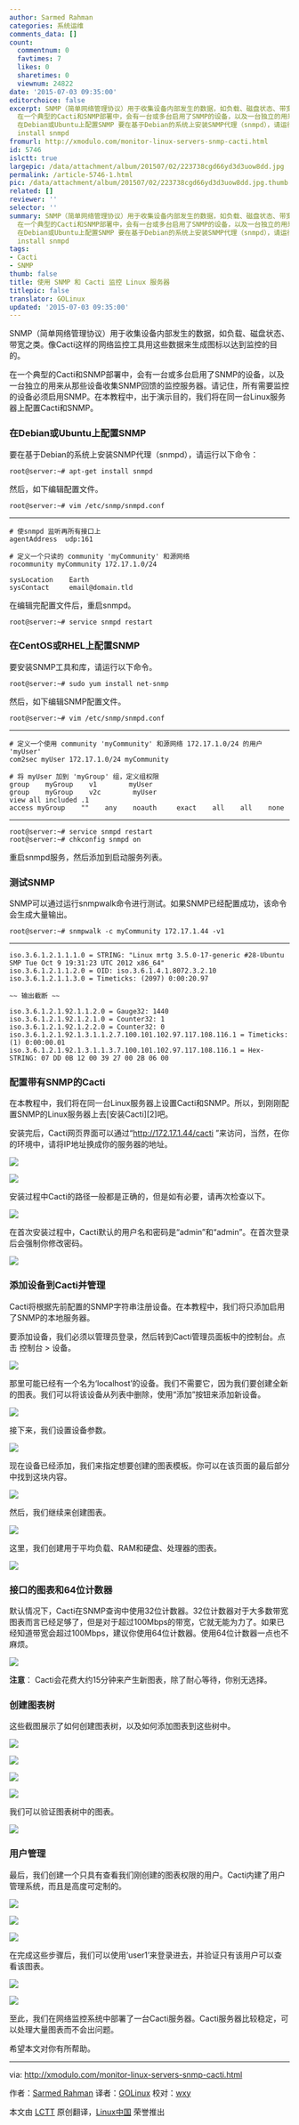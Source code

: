 ```yaml
---
author: Sarmed Rahman
categories: 系统运维
comments_data: []
count:
  commentnum: 0
  favtimes: 7
  likes: 0
  sharetimes: 0
  viewnum: 24822
date: '2015-07-03 09:35:00'
editorchoice: false
excerpt: SNMP（简单网络管理协议）用于收集设备内部发生的数据，如负载、磁盘状态、带宽之类。像Cacti这样的网络监控工具用这些数据来生成图标以达到监控的目的。
  在一个典型的Cacti和SNMP部署中，会有一台或多台启用了SNMP的设备，以及一台独立的用来从那些设备收集SNMP回馈的监控服务器。请记住，所有需要监控的设备必须启用SNMP。在本教程中，出于演示目的，我们将在同一台Linux服务器上配置Cacti和SNMP。
  在Debian或Ubuntu上配置SNMP 要在基于Debian的系统上安装SNMP代理（snmpd），请运行以下命令： root@server:~# apt-get
  install snmpd
fromurl: http://xmodulo.com/monitor-linux-servers-snmp-cacti.html
id: 5746
islctt: true
largepic: /data/attachment/album/201507/02/223738cgd66yd3d3uow8dd.jpg
permalink: /article-5746-1.html
pic: /data/attachment/album/201507/02/223738cgd66yd3d3uow8dd.jpg.thumb.jpg
related: []
reviewer: ''
selector: ''
summary: SNMP（简单网络管理协议）用于收集设备内部发生的数据，如负载、磁盘状态、带宽之类。像Cacti这样的网络监控工具用这些数据来生成图标以达到监控的目的。
  在一个典型的Cacti和SNMP部署中，会有一台或多台启用了SNMP的设备，以及一台独立的用来从那些设备收集SNMP回馈的监控服务器。请记住，所有需要监控的设备必须启用SNMP。在本教程中，出于演示目的，我们将在同一台Linux服务器上配置Cacti和SNMP。
  在Debian或Ubuntu上配置SNMP 要在基于Debian的系统上安装SNMP代理（snmpd），请运行以下命令： root@server:~# apt-get
  install snmpd
tags:
- Cacti
- SNMP
thumb: false
title: 使用 SNMP 和 Cacti 监控 Linux 服务器
titlepic: false
translator: GOLinux
updated: '2015-07-03 09:35:00'
---
```


SNMP（简单网络管理协议）用于收集设备内部发生的数据，如负载、磁盘状态、带宽之类。像Cacti这样的网络监控工具用这些数据来生成图标以达到监控的目的。


在一个典型的Cacti和SNMP部署中，会有一台或多台启用了SNMP的设备，以及一台独立的用来从那些设备收集SNMP回馈的监控服务器。请记住，所有需要监控的设备必须启用SNMP。在本教程中，出于演示目的，我们将在同一台Linux服务器上配置Cacti和SNMP。


### 在Debian或Ubuntu上配置SNMP


要在基于Debian的系统上安装SNMP代理（snmpd），请运行以下命令：



```
root@server:~# apt-get install snmpd

```

然后，如下编辑配置文件。



```
root@server:~# vim /etc/snmp/snmpd.conf

```



---



```
# 使snmpd 监听再所有接口上
agentAddress  udp:161

# 定义一个只读的 community 'myCommunity' 和源网络
rocommunity myCommunity 172.17.1.0/24

sysLocation    Earth
sysContact     email@domain.tld

```

在编辑完配置文件后，重启snmpd。



```
root@server:~# service snmpd restart

```

### 在CentOS或RHEL上配置SNMP


要安装SNMP工具和库，请运行以下命令。



```
root@server:~# sudo yum install net-snmp

```

然后，如下编辑SNMP配置文件。



```
root@server:~# vim /etc/snmp/snmpd.conf

```



---



```
# 定义一个使用 community 'myCommunity' 和源网络 172.17.1.0/24 的用户 'myUser'
com2sec myUser 172.17.1.0/24 myCommunity

# 将 myUser 加到 'myGroup' 组，定义组权限
group    myGroup    v1        myUser
group    myGroup    v2c        myUser
view all included .1
access myGroup    ""    any    noauth     exact    all    all    none

```



---



```
root@server:~# service snmpd restart
root@server:~# chkconfig snmpd on

```

重启snmpd服务，然后添加到启动服务列表。


### 测试SNMP


SNMP可以通过运行snmpwalk命令进行测试。如果SNMP已经配置成功，该命令会生成大量输出。



```
root@server:~# snmpwalk -c myCommunity 172.17.1.44 -v1

```



---



```
iso.3.6.1.2.1.1.1.0 = STRING: "Linux mrtg 3.5.0-17-generic #28-Ubuntu SMP Tue Oct 9 19:31:23 UTC 2012 x86_64"
iso.3.6.1.2.1.1.2.0 = OID: iso.3.6.1.4.1.8072.3.2.10
iso.3.6.1.2.1.1.3.0 = Timeticks: (2097) 0:00:20.97

~~ 输出截断 ~~

iso.3.6.1.2.1.92.1.1.2.0 = Gauge32: 1440
iso.3.6.1.2.1.92.1.2.1.0 = Counter32: 1
iso.3.6.1.2.1.92.1.2.2.0 = Counter32: 0
iso.3.6.1.2.1.92.1.3.1.1.2.7.100.101.102.97.117.108.116.1 = Timeticks: (1) 0:00:00.01
iso.3.6.1.2.1.92.1.3.1.1.3.7.100.101.102.97.117.108.116.1 = Hex-STRING: 07 DD 0B 12 00 39 27 00 2B 06 00 

```

### 配置带有SNMP的Cacti


在本教程中，我们将在同一台Linux服务器上设置Cacti和SNMP。所以，到刚刚配置SNMP的Linux服务器上去[安装Cacti][2]吧。


安装完后，Cacti网页界面可以通过“http://172.17.1.44/cacti ”来访问，当然，在你的环境中，请将IP地址换成你的服务器的地址。


![](/data/attachment/album/201507/02/223738cgd66yd3d3uow8dd.jpg)


![](/data/attachment/album/201507/02/223746c43n25up293nenla.jpg)


安装过程中Cacti的路径一般都是正确的，但是如有必要，请再次检查以下。


![](/data/attachment/album/201507/02/223755dhxx5nuy9dxxfdcr.jpg)


在首次安装过程中，Cacti默认的用户名和密码是“admin”和“admin”。在首次登录后会强制你修改密码。


![](/data/attachment/album/201507/02/223758x58gpowcsmm3mq5g.png)


### 添加设备到Cacti并管理


Cacti将根据先前配置的SNMP字符串注册设备。在本教程中，我们将只添加启用了SNMP的本地服务器。


要添加设备，我们必须以管理员登录，然后转到Cacti管理员面板中的控制台。点击 控制台 > 设备。


![](/data/attachment/album/201507/02/223801e2ac6a6lz6jv5j2c.jpg)


那里可能已经有一个名为‘localhost’的设备。我们不需要它，因为我们要创建全新的图表。我们可以将该设备从列表中删除，使用“添加”按钮来添加新设备。


![](/data/attachment/album/201507/02/223802tbb8b2w9ofbb9o8f.jpg)


接下来，我们设置设备参数。


![](/data/attachment/album/201507/02/223806bbdraz3j6arxa3ud.jpg)


现在设备已经添加，我们来指定想要创建的图表模板。你可以在该页面的最后部分中找到这块内容。


![](/data/attachment/album/201507/02/223807j8b9lxlbwdfu80nd.jpg)


然后，我们继续来创建图表。


![](/data/attachment/album/201507/02/223808umnkm4gc99pz59m9.jpg)


这里，我们创建用于平均负载、RAM和硬盘、处理器的图表。


![](/data/attachment/album/201507/02/223810r0hb8ygf18b7cny1.jpg)


### 接口的图表和64位计数器


默认情况下，Cacti在SNMP查询中使用32位计数器。32位计数器对于大多数带宽图表而言已经足够了，但是对于超过100Mbps的带宽，它就无能为力了。如果已经知道带宽会超过100Mbps，建议你使用64位计数器。使用64位计数器一点也不麻烦。


![](/data/attachment/album/201507/02/223812z3siddeq0i5m060a.jpg)


**注意**： Cacti会花费大约15分钟来产生新图表，除了耐心等待，你别无选择。


### 创建图表树


这些截图展示了如何创建图表树，以及如何添加图表到这些树中。


![](/data/attachment/album/201507/02/223813sgxeact86hhr36x1.jpg)


![](/data/attachment/album/201507/02/223815prqhprbpmzbvhhlr.jpg)


![](/data/attachment/album/201507/02/223816c8rrahh4qgg441ah.jpg)


![](/data/attachment/album/201507/02/223818blh7jsipzmijs0zs.jpg)


我们可以验证图表树中的图表。


![](/data/attachment/album/201507/02/223820nm33m46mi0ymbigz.jpg)


### 用户管理


最后，我们创建一个只具有查看我们刚创建的图表权限的用户。Cacti内建了用户管理系统，而且是高度可定制的。


![](/data/attachment/album/201507/02/223824btyxe5btybyxexaq.jpg)


![](/data/attachment/album/201507/02/223826h8xm0348z29z4n43.jpg)


![](/data/attachment/album/201507/02/223831r1ztvrz2usayb7ry.jpg)


在完成这些步骤后，我们可以使用‘user1’来登录进去，并验证只有该用户可以查看该图表。


![](/data/attachment/album/201507/02/223833wxyojb3njx2wndyz.jpg)


![](/data/attachment/album/201507/02/223834n8q3ra2jq2qjj8nj.jpg)


至此，我们在网络监控系统中部署了一台Cacti服务器。Cacti服务器比较稳定，可以处理大量图表而不会出问题。


希望本文对你有所帮助。




---


via: <http://xmodulo.com/monitor-linux-servers-snmp-cacti.html>


作者：[Sarmed Rahman](http://xmodulo.com/author/sarmed) 译者：[GOLinux](https://github.com/GOLinux) 校对：[wxy](https://github.com/wxy)


本文由 [LCTT](https://github.com/LCTT/TranslateProject) 原创翻译，[Linux中国](https://linux.cn/) 荣誉推出